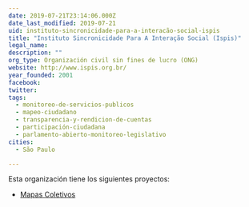 ```yaml
---
date: 2019-07-21T23:14:06.000Z
date_last_modified: 2019-07-21
uid: instituto-sincronicidade-para-a-interacão-social-ispis
title: "Instituto Sincronicidade Para A Interação Social (Ispis)"
legal_name: 
description: ""
org_type: Organización civil sin fines de lucro (ONG)
website: http://www.ispis.org.br/
year_founded: 2001
facebook: 
twitter: 
tags:
  - monitoreo-de-servicios-publicos
  - mapeo-ciudadano
  - transparencia-y-rendicion-de-cuentas
  - participación-ciudadana
  - parlamento-abierto-monitoreo-legislativo
cities: 
  - São Paulo

---
```


Esta organización tiene los siguientes proyectos:

- [Mapas Coletivos](/i/mapas-coletivos.html)
